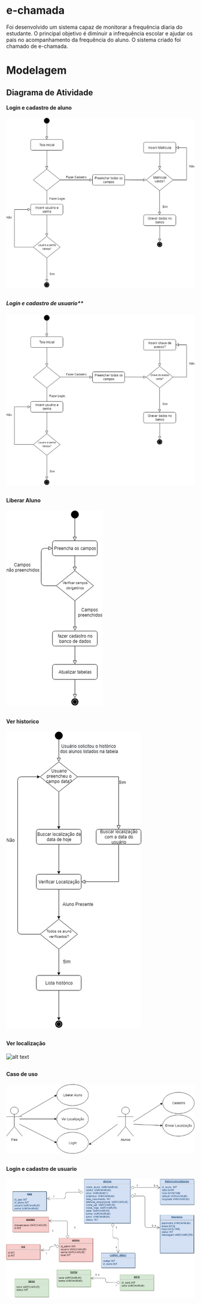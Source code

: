 # e-chamada
Foi desenvolvido um sistema capaz de monitorar a frequência diaria do estudante. O principal objetivo é diminuir a infrequência escolar e ajudar os pais no acompanhamento da frequência do aluno. O sistema criado foi chamado de e-chamada. 

# Modelagem
## Diagrama de Atividade

####  Login e cadastro de aluno 
![alt text](https://github.com/WilliamAmorim/e-chamada/blob/master/diagramas/DiagramaAtividade(logineCadastroAluno).jpg "Logo Title Text 1")

##

##### Login e cadastro de usuario** 
![alt text](https://github.com/WilliamAmorim/e-chamada/blob/master/diagramas/DiagramaAtividade(logineCadastroAdmin).jpg "Logo Title Text 1")

##

#### Liberar Aluno
![alt text](https://github.com/WilliamAmorim/e-chamada/blob/master/diagramas/DiagramaAtividade(liberarAluno).jpg "Logo Title Text 1")

##

#### Ver historico 
![alt text](https://github.com/WilliamAmorim/e-chamada/blob/master/diagramas/DiagramaAtividade(verHistorico).jpg "Logo Title Text 1")

##

#### Ver localização 
![alt text](https://github.com/WilliamAmorim/e-chamada/blob/master/diagramas/DiagramaAtividade(verLocalição).jpg "Logo Title Text 1")

##

#### Caso de uso 
![alt text](https://github.com/WilliamAmorim/e-chamada/blob/master/diagramas/DiagramaCasoDeUso.jpg "Logo Title Text 1")

##

#### Login e cadastro de usuario 
![alt text](https://github.com/WilliamAmorim/e-chamada/blob/master/diagramas/MER.jpg "Logo Title Text 1")

